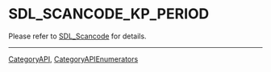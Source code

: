 # SDL_SCANCODE_KP_PERIOD

Please refer to [SDL_Scancode](SDL_Scancode) for details.

----
[CategoryAPI](CategoryAPI), [CategoryAPIEnumerators](CategoryAPIEnumerators)

